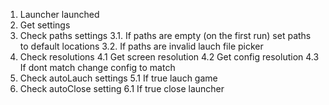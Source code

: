 1. Launcher launched
2. Get settings
3. Check paths settings
	3.1. If paths are empty (on the first run) set paths to default locations
	3.2. If paths are invalid lauch file picker
4. Check resolutions
	4.1 Get screen resolution
	4.2 Get config resolution
	4.3 If dont match change config to match
5. Check autoLauch settings
	5.1 If true lauch game
6. Check autoClose setting
	6.1 If true close launcher